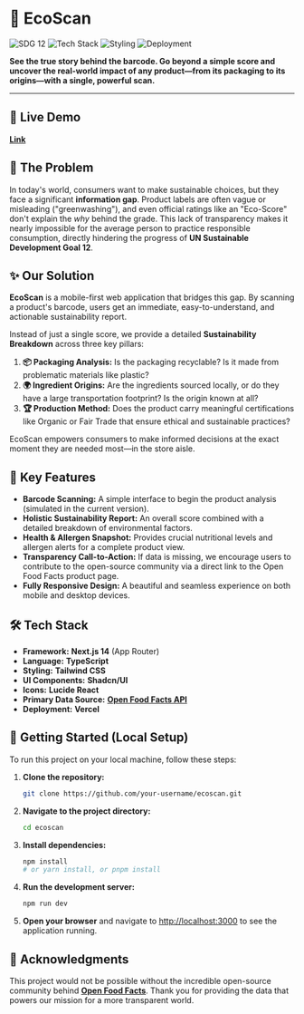 
# 🌿 EcoScan

![SDG 12](https://img.shields.io/badge/SDG-12-00A99D?style=for-the-badge&logo=sustainable-development-goals)
![Tech Stack](https://img.shields.io/badge/Next.js-000000?style=for-the-badge&logo=nextdotjs&logoColor=white)
![Styling](https://img.shields.io/badge/Tailwind_CSS-38B2AC?style=for-the-badge&logo=tailwind-css&logoColor=white)
![Deployment](https://img.shields.io/badge/Vercel-000000?style=for-the-badge&logo=vercel&logoColor=white)

**See the true story behind the barcode. Go beyond a simple score and uncover the real-world impact of any product—from its packaging to its origins—with a single, powerful scan.**

---

## 🚀 Live Demo

**[Link](https://eco-scan-sand.vercel.app/)**


## 🎯 The Problem

In today's world, consumers want to make sustainable choices, but they face a significant **information gap**. Product labels are often vague or misleading ("greenwashing"), and even official ratings like an "Eco-Score" don't explain the *why* behind the grade. This lack of transparency makes it nearly impossible for the average person to practice responsible consumption, directly hindering the progress of **UN Sustainable Development Goal 12**.

## ✨ Our Solution

**EcoScan** is a mobile-first web application that bridges this gap. By scanning a product's barcode, users get an immediate, easy-to-understand, and actionable sustainability report.

Instead of just a single score, we provide a detailed **Sustainability Breakdown** across three key pillars:

1.  **📦 Packaging Analysis:** Is the packaging recyclable? Is it made from problematic materials like plastic?
2.  **🌍 Ingredient Origins:** Are the ingredients sourced locally, or do they have a large transportation footprint? Is the origin known at all?
3.  **🏆 Production Method:** Does the product carry meaningful certifications like Organic or Fair Trade that ensure ethical and sustainable practices?

EcoScan empowers consumers to make informed decisions at the exact moment they are needed most—in the store aisle.

## 🌟 Key Features

*   **Barcode Scanning:** A simple interface to begin the product analysis (simulated in the current version).
*   **Holistic Sustainability Report:** An overall score combined with a detailed breakdown of environmental factors.
*   **Health & Allergen Snapshot:** Provides crucial nutritional levels and allergen alerts for a complete product view.
*   **Transparency Call-to-Action:** If data is missing, we encourage users to contribute to the open-source community via a direct link to the Open Food Facts product page.
*   **Fully Responsive Design:** A beautiful and seamless experience on both mobile and desktop devices.

## 🛠️ Tech Stack

*   **Framework:** **Next.js 14** (App Router)
*   **Language:** **TypeScript**
*   **Styling:** **Tailwind CSS**
*   **UI Components:** **Shadcn/UI**
*   **Icons:** **Lucide React**
*   **Primary Data Source:** **[Open Food Facts API](https://world.openfoodfacts.org/api/v2/)**
*   **Deployment:** **Vercel**

## 🔧 Getting Started (Local Setup)

To run this project on your local machine, follow these steps:

1.  **Clone the repository:**
    ```bash
    git clone https://github.com/your-username/ecoscan.git
    ```

2.  **Navigate to the project directory:**
    ```bash
    cd ecoscan
    ```

3.  **Install dependencies:**
    ```bash
    npm install
    # or yarn install, or pnpm install
    ```

4.  **Run the development server:**
    ```bash
    npm run dev
    ```

5.  **Open your browser** and navigate to [http://localhost:3000](http://localhost:3000) to see the application running.

## 🙏 Acknowledgments

This project would not be possible without the incredible open-source community behind **[Open Food Facts](https://world.openfoodfacts.org/)**. Thank you for providing the data that powers our mission for a more transparent world.
